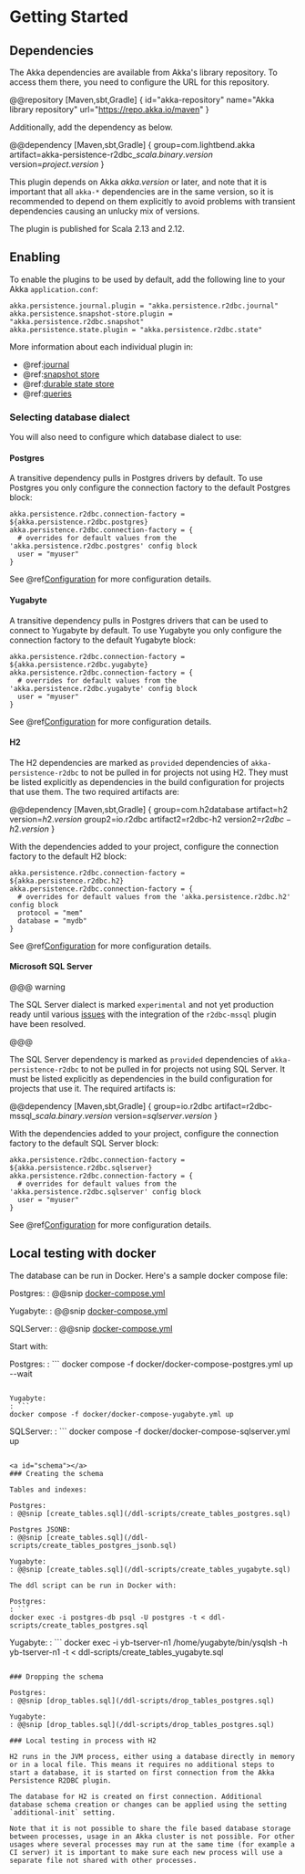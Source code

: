 # Getting Started

## Dependencies

The Akka dependencies are available from Akka's library repository. To access them there, you need to configure the URL for this repository.

@@repository [Maven,sbt,Gradle] {
id="akka-repository"
name="Akka library repository"
url="https://repo.akka.io/maven"
}

Additionally, add the dependency as below.

@@dependency [Maven,sbt,Gradle] {
  group=com.lightbend.akka
  artifact=akka-persistence-r2dbc_$scala.binary.version$
  version=$project.version$
}

This plugin depends on Akka $akka.version$ or later, and note that it is important that all `akka-*` 
dependencies are in the same version, so it is recommended to depend on them explicitly to avoid problems 
with transient dependencies causing an unlucky mix of versions.

The plugin is published for Scala 2.13 and 2.12.

## Enabling

To enable the plugins to be used by default, add the following line to your Akka `application.conf`:

```
akka.persistence.journal.plugin = "akka.persistence.r2dbc.journal"
akka.persistence.snapshot-store.plugin = "akka.persistence.r2dbc.snapshot"
akka.persistence.state.plugin = "akka.persistence.r2dbc.state"
```

More information about each individual plugin in:

* @ref:[journal](journal.md)
* @ref:[snapshot store](snapshots.md)
* @ref:[durable state store](durable-state-store.md)
* @ref:[queries](query.md)

### Selecting database dialect

You will also need to configure which database dialect to use:

#### Postgres

A transitive dependency pulls in Postgres drivers by default. To use Postgres you only configure the connection factory to the default Postgres block:

```hocon
akka.persistence.r2dbc.connection-factory = ${akka.persistence.r2dbc.postgres}
akka.persistence.r2dbc.connection-factory = {
  # overrides for default values from the 'akka.persistence.r2dbc.postgres' config block
  user = "myuser"
}
```

See @ref[Configuration](config.md) for more configuration details.

#### Yugabyte

A transitive dependency pulls in Postgres drivers that can be used to connect to Yugabyte by default. To use Yugabyte you only configure the connection factory to the default Yugabyte block:

```hocon
akka.persistence.r2dbc.connection-factory = ${akka.persistence.r2dbc.yugabyte}
akka.persistence.r2dbc.connection-factory = {
  # overrides for default values from the 'akka.persistence.r2dbc.yugabyte' config block
  user = "myuser"
}
```

See @ref[Configuration](config.md) for more configuration details.

#### H2

The H2 dependencies are marked as `provided` dependencies of `akka-persistence-r2dbc` to not be pulled in for projects not using H2. They must be listed explicitly as dependencies in the build configuration for projects that use them. The two required artifacts are:

@@dependency [Maven,sbt,Gradle] {
  group=com.h2database
  artifact=h2
  version=$h2.version$
  group2=io.r2dbc
  artifact2=r2dbc-h2
  version2=$r2dbc-h2.version$
}

With the dependencies added to your project, configure the connection factory to the default H2 block:

```hocon
akka.persistence.r2dbc.connection-factory = ${akka.persistence.r2dbc.h2}
akka.persistence.r2dbc.connection-factory = {
  # overrides for default values from the 'akka.persistence.r2dbc.h2' config block
  protocol = "mem"
  database = "mydb"
}
```

See @ref[Configuration](config.md) for more configuration details.

#### Microsoft SQL Server

@@@ warning

The SQL Server dialect is marked `experimental` and not yet production ready until various [issues](https://github.com/akka/akka-persistence-r2dbc/issues?q=is%3Aopen+label%3Asqlserver+label%3Abug) with the integration of the `r2dbc-mssql` plugin have been resolved.

@@@

The SQL Server dependency is marked as `provided` dependencies of `akka-persistence-r2dbc` to not be pulled in for projects not using SQL Server. It must be listed explicitly as dependencies in the build configuration for projects that use it. The required artifacts is:

@@dependency [Maven,sbt,Gradle] {
group=io.r2dbc
artifact=r2dbc-mssql_$scala.binary.version$
version=$sqlserver.version$
}

With the dependencies added to your project, configure the connection factory to the default SQL Server block:

```hocon
akka.persistence.r2dbc.connection-factory = ${akka.persistence.r2dbc.sqlserver}
akka.persistence.r2dbc.connection-factory = {
  # overrides for default values from the 'akka.persistence.r2dbc.sqlserver' config block
  user = "myuser"
}
```

See @ref[Configuration](config.md) for more configuration details.

## Local testing with docker

The database can be run in Docker. Here's a sample docker compose file:

Postgres:
: @@snip [docker-compose.yml](/docker/docker-compose-postgres.yml)

Yugabyte:
: @@snip [docker-compose.yml](/docker/docker-compose-yugabyte.yml)

SQLServer:
: @@snip [docker-compose.yml](/docker/docker-compose-sqlserver.yml)

Start with:

Postgres:
: ```
docker compose -f docker/docker-compose-postgres.yml up --wait
```

Yugabyte:
: ```
docker compose -f docker/docker-compose-yugabyte.yml up
```

SQLServer:
: ```
docker compose -f docker/docker-compose-sqlserver.yml up
```

<a id="schema"></a>
### Creating the schema

Tables and indexes:

Postgres:
: @@snip [create_tables.sql](/ddl-scripts/create_tables_postgres.sql)

Postgres JSONB:
: @@snip [create_tables.sql](/ddl-scripts/create_tables_postgres_jsonb.sql)

Yugabyte:
: @@snip [create_tables.sql](/ddl-scripts/create_tables_yugabyte.sql)

The ddl script can be run in Docker with:

Postgres:
: ```
docker exec -i postgres-db psql -U postgres -t < ddl-scripts/create_tables_postgres.sql
```

Yugabyte:
: ```
docker exec -i yb-tserver-n1 /home/yugabyte/bin/ysqlsh -h yb-tserver-n1 -t < ddl-scripts/create_tables_yugabyte.sql
```

### Dropping the schema

Postgres:
: @@snip [drop_tables.sql](/ddl-scripts/drop_tables_postgres.sql)

Yugabyte:
: @@snip [drop_tables.sql](/ddl-scripts/drop_tables_postgres.sql)

### Local testing in process with H2

H2 runs in the JVM process, either using a database directly in memory or in a local file. This means it requires no additional steps to start a database, it is started on first connection from the Akka Persistence R2DBC plugin.

The database for H2 is created on first connection. Additional database schema creation or changes can be applied using the setting `additional-init` setting.

Note that it is not possible to share the file based database storage between processes, usage in an Akka cluster is not possible. For other usages where several processes may run at the same time (for example a CI server) it is important to make sure each new process will use a separate file not shared with other processes.